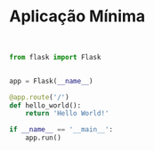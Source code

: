 # Aplicação Mínima
<br>

```python
from flask import Flask


app = Flask(__name__)

@app.route('/')
def hello_world():
    return 'Hello World!'

if __name__ == '__main__':
    app.run()
```

